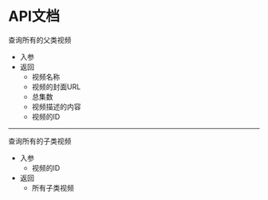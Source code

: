 # API文档

查询所有的父类视频

- 入参
- 返回
  - 视频名称
  - 视频的封面URL
  - 总集数
  - 视频描述的内容
  - 视频的ID









---

查询所有的子类视频

- 入参
  - 视频的ID
- 返回
  - 所有子类视频